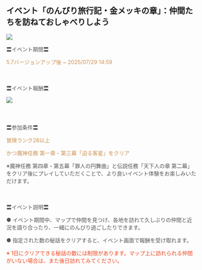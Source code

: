 ## イベント「のんびり旅行記・金メッキの章」：仲間たちを訪ねておしゃべりしよう
<img src="https://sdk.hoyoverse.com/upload/ann/2025/06/04/d309b5b570d3597832cdb4c3ed0c7df6_6580323108334182812.jpg">
<p style="white-space: pre-wrap; text-align: left;"><span style="color:rgba(85,85,85,1)">〓イベント期間〓</span></p><p style="white-space: pre-wrap; text-align: left;"><span style="color:rgba(204,146,85,1)">5.7バージョンアップ後 ~ <t class="t_lc" contenteditable="false">2025/07/29 14:59</t></span></p><p style="white-space: pre-wrap; min-height: 1.5em; text-align: left;"></p><p style="white-space: pre-wrap; text-align: left;"><span style="color:rgba(85,85,85,1)">〓イベント報酬〓</span></p><p style="white-space: pre-wrap; min-height: 1.5em; text-align: left;"><img src="https://sdk.hoyoverse.com/upload/ann/2025/05/15/0d971ecaf06b3b4fb8d05d5b7c06013e_3924488047609649355.png" href="" style="border:none;vertical-align:middle;"></p><p style="white-space: pre-wrap; min-height: 1.5em;"></p><p style="white-space: pre-wrap;"><span style="color:rgba(85,85,85,1)">〓参加条件〓</span></p><p style="white-space: pre-wrap;"><span style="color:rgba(204,146,85,1)">冒険ランク28以上</span></p><p style="white-space: pre-wrap;"><span style="color:rgba(204,146,85,1)">かつ魔神任務 第一章・第三幕「迫る客星」をクリア</span></p><p style="white-space: pre-wrap;"><span style="color:rgba(85,85,85,1)">※魔神任務 第四章・第五幕「罪人の円舞曲」と伝説任務「天下人の章 第二幕」をクリア後にプレイしていただくことで、より良いイベント体験をお楽しみいただけます。</span></p><p style="white-space: pre-wrap; min-height: 1.5em;"></p><p style="white-space: pre-wrap;"><span style="color:rgba(85,85,85,1)">〓イベント説明〓</span></p><p style="white-space: pre-wrap;"><span style="color:rgba(85,85,85,1)">● イベント期間中、マップで仲間を見つけ、各地を訪れて久しぶりの仲間と近況を語り合ったり、一緒にのんびり過ごしたりできます。</span></p><p style="white-space: pre-wrap;"><span style="color:rgba(85,85,85,1)">● 指定された数の秘話をクリアすると、イベント画面で報酬を受け取れます。</span></p><p style="white-space: pre-wrap;"><span style="color:rgba(236,73,35,1)">※ 1日にクリアできる秘話の数には制限があります。マップ上に訪れられる仲間がいない場合は、また後日訪れてみてください。</span></p>
